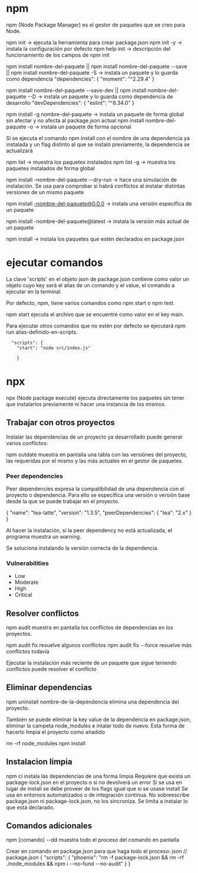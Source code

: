 # npm

npm (Node Package Manager) es el gestor de paquetes que se creo para Node.

npm init -> ejecuta la herramienta para crear package.json
npm init -y -> instala la configuración por defecto
npm help init -> descripción del funcionamiento de los campos de npm init

npm install nombre-del-paquete || npm install nombre-del-paquete --save || npm install nombre-del-paquete -S -> instala un paquete y lo guarda como dependencia
"dependencies": {
"moment": "^2.29.4"
}

npm install nombre-del-paquete --save-dev || npm install nombre-del-paquete --D -> instala un paquete y lo guarda como dependencia de desarrollo
"devDependencies": {
"eslint": "^8.34.0"
}

npm install -g nombre-del-paquete -> instala un paquete de forma global sin afectar y no afecta al package.json actual
npm install nombre-del-paquete -o -> instala un paquete de forma opcional

Si se ejecuta el comando npm install con el nombre de una dependencia ya instalada y un flag distinto al que se instaló previamente, la dependencia se actualizará

npm list -> muestra los paquetes instalados
npm list -g -> muestra los paquetes instalados de forma global

npm install -nombre-del-paquete --dry-run -> hace una simulación de instalación. Se usa para comprobar si habrá conflictos al instalar distintas versiones de un mismo paquete

npm install -nombre-del-paquete@0.0.0 -> instala una versión específica de un paquete

npm install -nombre-del-paquete@latest -> instala la versión más actual de un paquete

npm install -> instala los paquetes que estén declarados en package.json

# ejecutar comandos

La clave 'scripts' en el objeto json de package.json contiene como valor un objeto cuyo key será el alias de un comando y el value, el comando a ejecutar en la terminal.

Por defecto, npm, tiene varios comandos como npm start o npm test.

npm start ejecuta el archivo que se encuentre como valor en el key main.

Para ejecutar otros comandos que no estén por defecto se ejecutará npm run alias-definido-en-scripts.

      "scripts": {
        "start": "node src/index.js"

        }

# npx

npx (Node package execute) ejecuta directamente los paquetes sin tener que instalarlos previamente ni hacer una instancia de los mismos.

## Trabajar con otros proyectos
Instalar las dependencias de un proyecto ya desarrollado puede generar varios conflictos:

npm outdate muestra en pantalla una tabla con las versiónes del proyecto, las requeridas por el mismo y las más actuales en el gestor de paquetes.

### Peer dependencies
Peer dependencies expresa la compatibilidad de una dependencia con el proyecto o dependencia. Para ello se especifica una versión o versión base desde la que se puede trabajar en el proyecto.

  {
    "name": "tea-latte",
    "version": "1.3.5",
    "peerDependencies": {
      "tea": "2.x"
    }
  } 

Al hacer la instalación, si la peer dependency no está actualizada, el programa muestra un warning.

Se soluciona instalando la versión correcta de la dependencia.

### Vulnerabilities
- Low
- Moderate
- High
- Critical

## Resolver conflictos
npm audit muestra en pantalla los conflictos de dependencias en los proyectos.

npm audit fix resuelve algunos conflictos
npm audit fix --force resuelve más conflictos todavía

Ejecutar la instalación más reciente de un paquete que sigue teniendo conflictos puede resolver el conflicto

## Eliminar dependencias
npm uninstall nombre-de-la-dependencia elimina una dependencia del proyecto.

También se puede eliminar la key value de la dependencia en package.json, eliminar la campeta node_modules e intalar todo de nuevo. Esta forma de hacerlo limpia el proyecto como añadido

rm -rf node_modules
npm install

## Instalacion limpia
npm ci instala las dependencias de una forma limpia
Requiere que exista un package-lock.json en el proyecto o si no devolverá un error
Si se usa en lugar de install se debe proveer de los flags igual que si se usase install
Se usa en entornos automatizados o de integración continua. No sobreescribe package.json ni package-lock.json, no los sincroniza. Se limita a instalar lo que está declarado.

## Comandos adicionales
npm [comando] --dd muestra todo el proceso del comando en pantalla

Crear en comando en package.json para que haga todo el proceso:
json // package.json { "scripts": { "phoenix": "rm -f package-lock.json && rm -rf ./node_modules && npm i --no-fund --no-audit" } }